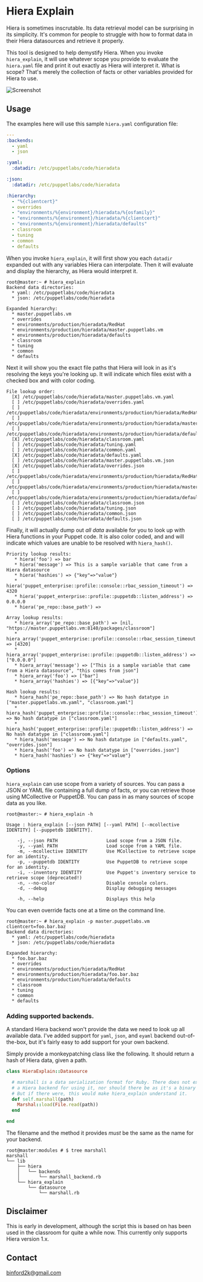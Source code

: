 # Hiera Explain

Hiera is sometimes inscrutable. Its data retrieval model can be surprising in
its simplicity. It's common for people to struggle with how to format data in
their Hiera datasources and retrieve it properly.

This tool is designed to help demystify Hiera. When you invoke `hiera_explain`,
it will use whatever scope you provide to evaluate the `hiera.yaml` file and
print it out exactly as Hiera will interpret it. What is scope? That's merely
the collection of facts or other variables provided for Hiera to use.

![Screenshot](screenshot.png)

## Usage

The examples here will use this sample `hiera.yaml` configuration file:

```yaml
---
:backends:
  - yaml
  - json

:yaml:
  :datadir: /etc/puppetlabs/code/hieradata

:json:
  :datadir: /etc/puppetlabs/code/hieradata

:hierarchy:
  - "%{clientcert}"
  - overrides
  - "environments/%{environment}/hieradata/%{osfamily}"
  - "environments/%{environment}/hieradata/%{clientcert}"
  - "environments/%{environment}/hieradata/defaults"
  - classroom
  - tuning
  - common
  - defaults
```

When you invoke `hiera_explain`, it will first show you each `datadir` expanded
out with any variables Hiera can interpolate. Then it will evaluate and display
the hierarchy, as Hiera would interpret it.

```
root@master:~ # hiera_explain
Backend data directories:
  * yaml: /etc/puppetlabs/code/hieradata
  * json: /etc/puppetlabs/code/hieradata

Expanded hierarchy:
  * master.puppetlabs.vm
  * overrides
  * environments/production/hieradata/RedHat
  * environments/production/hieradata/master.puppetlabs.vm
  * environments/production/hieradata/defaults
  * classroom
  * tuning
  * common
  * defaults
```

Next it will show you the exact file paths that Hiera will look in as it's
resolving the keys you're looking up. It will indicate which files exist with a
checked box and with color coding.

```
File lookup order:
  [X] /etc/puppetlabs/code/hieradata/master.puppetlabs.vm.yaml
  [ ] /etc/puppetlabs/code/hieradata/overrides.yaml
  [ ] /etc/puppetlabs/code/hieradata/environments/production/hieradata/RedHat.yaml
  [ ] /etc/puppetlabs/code/hieradata/environments/production/hieradata/master.puppetlabs.vm.yaml
  [ ] /etc/puppetlabs/code/hieradata/environments/production/hieradata/defaults.yaml
  [X] /etc/puppetlabs/code/hieradata/classroom.yaml
  [ ] /etc/puppetlabs/code/hieradata/tuning.yaml
  [ ] /etc/puppetlabs/code/hieradata/common.yaml
  [X] /etc/puppetlabs/code/hieradata/defaults.yaml
  [ ] /etc/puppetlabs/code/hieradata/master.puppetlabs.vm.json
  [X] /etc/puppetlabs/code/hieradata/overrides.json
  [ ] /etc/puppetlabs/code/hieradata/environments/production/hieradata/RedHat.json
  [ ] /etc/puppetlabs/code/hieradata/environments/production/hieradata/master.puppetlabs.vm.json
  [ ] /etc/puppetlabs/code/hieradata/environments/production/hieradata/defaults.json
  [ ] /etc/puppetlabs/code/hieradata/classroom.json
  [ ] /etc/puppetlabs/code/hieradata/tuning.json
  [ ] /etc/puppetlabs/code/hieradata/common.json
  [ ] /etc/puppetlabs/code/hieradata/defaults.json
```

Finally, it will actually dump out *all data* available for you to look up with
Hiera functions in your Puppet code. It is also color coded, and and will indicate
which values are unable to be resolved with `hiera_hash()`.

```
Priority lookup results:
   * hiera('foo') => bar
   * hiera('message') => This is a sample variable that came from a Hiera datasource
   * hiera('hashies') => {"key"=>"value"}
   * hiera('puppet_enterprise::profile::console::rbac_session_timeout') => 4320
   * hiera('puppet_enterprise::profile::puppetdb::listen_address') => 0.0.0.0
   * hiera('pe_repo::base_path') =>

Array lookup results:
   * hiera_array('pe_repo::base_path') => [nil, "https://master.puppetlabs.vm:8140/packages/classroom"]
   * hiera_array('puppet_enterprise::profile::console::rbac_session_timeout') => [4320]
   * hiera_array('puppet_enterprise::profile::puppetdb::listen_address') => ["0.0.0.0"]
   * hiera_array('message') => ["This is a sample variable that came from a Hiera datasource", "this comes from json"]
   * hiera_array('foo') => ["bar"]
   * hiera_array('hashies') => [{"key"=>"value"}]

Hash lookup results:
   * hiera_hash('pe_repo::base_path') => No hash datatype in ["master.puppetlabs.vm.yaml", "classroom.yaml"]
   * hiera_hash('puppet_enterprise::profile::console::rbac_session_timeout') => No hash datatype in ["classroom.yaml"]
   * hiera_hash('puppet_enterprise::profile::puppetdb::listen_address') => No hash datatype in ["classroom.yaml"]
   * hiera_hash('message') => No hash datatype in ["defaults.yaml", "overrides.json"]
   * hiera_hash('foo') => No hash datatype in ["overrides.json"]
   * hiera_hash('hashies') => {"key"=>"value"}
```

### Options

`hiera_explain` can use scope from a variety of sources. You can pass a JSON or
YAML file containing a full dump of facts, or you can retrieve those using
MCollective or PuppetDB. You can pass in as many sources of scope data as you like.

```
root@master:~ # hiera_explain -h

Usage : hiera_explain [--json PATH] [--yaml PATH] [--mcollective IDENTITY] [--puppetdb IDENTITY].

    -j, --json PATH                  Load scope from a JSON file.
    -y, --yaml PATH                  Load scope from a YAML file.
    -m, --mcollective IDENTITY       Use MCollective to retrieve scope for an identity.
    -p, --puppetdb IDENTITY          Use PuppetDB to retrieve scope for an identity.
    -i, --inventory IDENTITY         Use Puppet's inventory service to retrieve scope (deprecated!)
    -n, --no-color                   Disable console colors.
    -d, --debug                      Display debugging messages

    -h, --help                       Displays this help
```

You can even override facts one at a time on the command line.

```
root@master:~ # hiera_explain -p master.puppetlabs.vm clientcert=foo.bar.baz
Backend data directories:
  * yaml: /etc/puppetlabs/code/hieradata
  * json: /etc/puppetlabs/code/hieradata

Expanded hierarchy:
  * foo.bar.baz
  * overrides
  * environments/production/hieradata/RedHat
  * environments/production/hieradata/foo.bar.baz
  * environments/production/hieradata/defaults
  * classroom
  * tuning
  * common
  * defaults
```

### Adding supported backends.

A standard Hiera backend won't provide the data we need to look up all available
data. I've added support for `yaml`, `json`, and `eyaml` backend out-of-the-box,
but it's fairly easy to add support for your own backend.

Simply provide a monkeypatching class like the following. It should return a
hash of Hiera data, given a path.

```ruby
class HieraExplain::Datasource

  # marshall is a data serialization format for Ruby. There does not exist
  # a Hiera backend for using it, nor should there be as it's a binary format.
  # But if there were, this would make hiera_explain understand it.
  def self.marshall(path)
    Marshal::load(File.read(path))
  end

end
```

The filename and the method it provides *must* be the same as the name for your
backend.

```
root@master:modules # $ tree marshall
marshall
└── lib
    ├── hiera
    │   └── backends
    │       └── marshall_backend.rb
    └── hiera_explain
        └── datasource
            └── marshall.rb
```

## Disclaimer

This is early in development, although the script this is based on has been used
in the classroom for quite a while now. This currently only supports Hiera
version 1.x.

Contact
-------

binford2k@gmail.com
